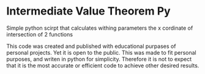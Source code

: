 # Intermediate Value Theorem Py
 Simple python scirpt that calculates withing parameters the x cordinate of intersection of 2 functions
 
 This code was created and published with educational purpases of personal projects. Yet it is open to the public.
 This was made to fit personal purposes, and writen in python for simplicity. Therefore it is not to expect that it is the most accurate or efficient code to achieve other desired results.